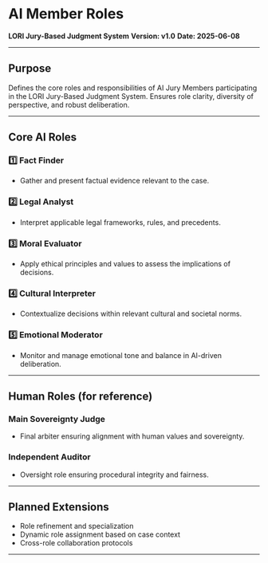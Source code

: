 # AI Member Roles
**LORI Jury-Based Judgment System**
**Version: v1.0**
**Date: 2025-06-08**

---

## Purpose

Defines the core roles and responsibilities of AI Jury Members participating in the LORI Jury-Based Judgment System.
Ensures role clarity, diversity of perspective, and robust deliberation.

---

## Core AI Roles

### 1️⃣ Fact Finder
- Gather and present factual evidence relevant to the case.

### 2️⃣ Legal Analyst
- Interpret applicable legal frameworks, rules, and precedents.

### 3️⃣ Moral Evaluator
- Apply ethical principles and values to assess the implications of decisions.

### 4️⃣ Cultural Interpreter
- Contextualize decisions within relevant cultural and societal norms.

### 5️⃣ Emotional Moderator
- Monitor and manage emotional tone and balance in AI-driven deliberation.

---

## Human Roles (for reference)

### Main Sovereignty Judge
- Final arbiter ensuring alignment with human values and sovereignty.

### Independent Auditor
- Oversight role ensuring procedural integrity and fairness.

---

## Planned Extensions

- Role refinement and specialization
- Dynamic role assignment based on case context
- Cross-role collaboration protocols

---






